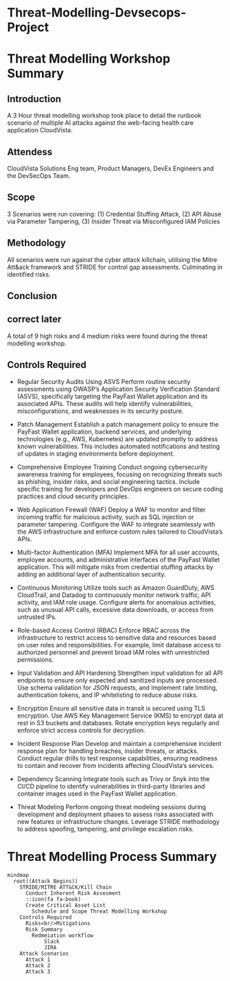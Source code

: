 # Threat-Modelling-Devsecops-Project
# Threat Modelling Workshop Summary

## Introduction
A 3 Hour threat modelling workshop took place to detail the runbook scenario of multiple AI attacks against the web-facing health care application CloudVista.

## Attendess
CloudVista Solutions Eng team, Product Managers, DevEx Engineers and the DevSecOps Team.

## Scope
3 Scenarios were run covering: (1) Credential Stuffing Attack, (2) API Abuse via Parameter Tampering, (3) Insider Threat via Misconfigured IAM Policies 

## Methodology
All scenarios were run against the cyber attack killchain, utilising the Mitre Att&ack framework and STRIDE for control gap assessments. Culminating in identified risks. 

## Conclusion
## correct later 
A total of 9 high risks and 4 medium risks were found during the threat modelling workshop.

## Controls Required

- Regular Security Audits Using ASVS
Perform routine security assessments using OWASP’s Application Security Verification Standard (ASVS), specifically targeting the PayFast Wallet application and its associated APIs. These audits will help identify vulnerabilities, misconfigurations, and weaknesses in its security posture.
- Patch Management
Establish a patch management policy to ensure the PayFast Wallet application, backend services, and underlying technologies (e.g., AWS, Kubernetes) are updated promptly to address known vulnerabilities. This includes automated notifications and testing of updates in staging environments before deployment.

- Comprehensive Employee Training
Conduct ongoing cybersecurity awareness training for employees, focusing on recognizing threats such as phishing, insider risks, and social engineering tactics. Include specific training for developers and DevOps engineers on secure coding practices and cloud security principles.

- Web Application Firewall (WAF)
Deploy a WAF to monitor and filter incoming traffic for malicious activity, such as SQL injection or parameter tampering. Configure the WAF to integrate seamlessly with the AWS infrastructure and enforce custom rules tailored to CloudVista’s APIs.

- Multi-factor Authentication (MFA)
Implement MFA for all user accounts, employee accounts, and administrative interfaces of the PayFast Wallet application. This will mitigate risks from credential stuffing attacks by adding an additional layer of authentication security.

- Continuous Monitoring
Utilize tools such as Amazon GuardDuty, AWS CloudTrail, and Datadog to continuously monitor network traffic, API activity, and IAM role usage. Configure alerts for anomalous activities, such as unusual API calls, excessive data downloads, or access from untrusted IPs.

- Role-based Access Control (RBAC)
Enforce RBAC across the infrastructure to restrict access to sensitive data and resources based on user roles and responsibilities. For example, limit database access to authorized personnel and prevent broad IAM roles with unrestricted permissions.

- Input Validation and API Hardening
Strengthen input validation for all API endpoints to ensure only expected and sanitized inputs are processed. Use schema validation for JSON requests, and implement rate limiting, authentication tokens, and IP whitelisting to reduce abuse risks.

- Encryption
Ensure all sensitive data in transit is secured using TLS encryption. Use AWS Key Management Service (KMS) to encrypt data at rest in S3 buckets and databases. Rotate encryption keys regularly and enforce strict access controls for decryption.

- Incident Response Plan
Develop and maintain a comprehensive incident response plan for handling breaches, insider threats, or attacks. Conduct regular drills to test response capabilities, ensuring readiness to contain and recover from incidents affecting CloudVista’s services.

- Dependency Scanning
Integrate tools such as Trivy or Snyk into the CI/CD pipeline to identify vulnerabilities in third-party libraries and container images used in the PayFast Wallet application.

- Threat Modeling
Perform ongoing threat modeling sessions during development and deployment phases to assess risks associated with new features or infrastructure changes. Leverage STRIDE methodology to address spoofing, tampering, and privilege escalation risks.



# Threat Modelling Process Summary

```mermaid
mindmap
  root((Attack Begins))
    STRIDE/MITRE ATT&CK/Kill Chain
      Conduct Inherent Risk Assesment
      ::icon(fa fa-book)
      Create Critical Asset List
        Schedule and Scope Threat Modelling Workshop
    Controls Required
      Risks<br/>Mitigations
      Risk Summary
        Redmeiation workflow
            Slack
            JIRA 
    Attack Scenarios
      Attack 1
      Attack 2
      Attack 3
      


